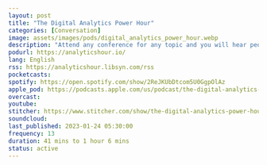 ```yaml
---
layout: post
title: "The Digital Analytics Power Hour"
categories: [Conversation]
image: assets/images/pods/digital_analytics_power_hour.webp
description: "Attend any conference for any topic and you will hear people saying after that the best and most informative discussions happened in the bar after the show. Read any business magazine and you will find an article saying something along the lines of \"Business Analytics is the hottest job category out there, and there is a significant lack of people, process and best practice.\"<br>In this case the conference was eMetrics, the bar was….multiple, and the attendees were Michael Helbling, Tim Wilson and Jim Cain (Co-Host Emeritus). After a few pints and a few hours of discussion about the cutting edge of digital analytics, they realized they might have something to contribute back to the community. This podcast is one of those contributions. Each episode is a closed topic and an open forum - the goal is for listeners to enjoy listening to Michael, Tim, and Moe share their thoughts and experiences and hopefully take away something to try at work the next day. We hope you enjoy listening to the Digital Analytics Power Hour."
podurl: https://analyticshour.io/
lang: English
rss: https://analyticshour.libsyn.com/rss
pocketcasts:
spotify: https://open.spotify.com/show/2ReJKUbDtcom5U0GgpOlAz
apple_pod: https://podcasts.apple.com/us/podcast/the-digital-analytics-power-hour/id955228473
overcast:
youtube:
stitcher: https://www.stitcher.com/show/the-digital-analytics-power-hour
soundcloud:
last_published: 2023-01-24 05:30:00
frequency: 13
duration: 41 mins to 1 hour 6 mins
status: active
---
```

